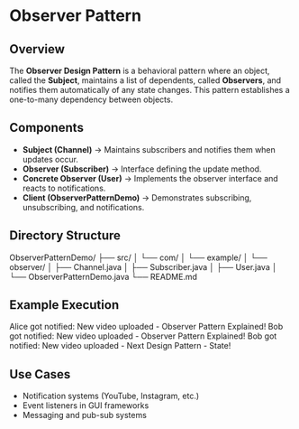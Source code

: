 # Observer Pattern

## Overview
The **Observer Design Pattern** is a behavioral pattern where an object, called the **Subject**, maintains a list of dependents, called **Observers**, and notifies them automatically of any state changes. This pattern establishes a one-to-many dependency between objects.

## Components
- **Subject (Channel)** → Maintains subscribers and notifies them when updates occur.
- **Observer (Subscriber)** → Interface defining the update method.
- **Concrete Observer (User)** → Implements the observer interface and reacts to notifications.
- **Client (ObserverPatternDemo)** → Demonstrates subscribing, unsubscribing, and notifications.

## Directory Structure
ObserverPatternDemo/
├── src/
│ └── com/
│ └── example/
│ └── observer/
│ ├── Channel.java
│ ├── Subscriber.java
│ ├── User.java
│ └── ObserverPatternDemo.java
└── README.md


## Example Execution
Alice got notified: New video uploaded - Observer Pattern Explained!
Bob got notified: New video uploaded - Observer Pattern Explained!
Bob got notified: New video uploaded - Next Design Pattern - State!


## Use Cases
- Notification systems (YouTube, Instagram, etc.)
- Event listeners in GUI frameworks
- Messaging and pub-sub systems